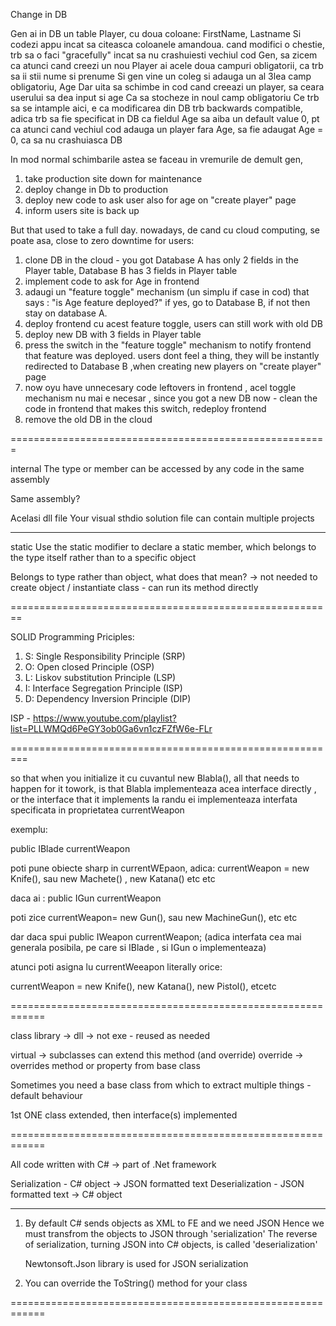 Change in DB

Gen ai in DB un table Player, cu doua coloane: FirstName, Lastname
Si codezi appu incat sa citeasca coloanele amandoua. cand modifici o chestie, trb sa o faci "gracefully" incat sa nu crashuiesti vechiul cod
Gen, sa zicem ca atunci cand creezi un nou Player ai acele doua campuri obligatorii, ca trb sa ii stii nume si prenume
Si gen vine un coleg si adauga un al 3lea camp obligatoriu, Age
Dar uita sa schimbe in cod cand creeazi un player, sa ceara userului sa dea input si age
Ca sa stocheze in noul camp obligatoriu
Ce trb sa se intample aici, e ca modificarea din DB trb backwards compatible, adica trb sa fie specificat in DB ca fieldul Age sa aiba un default value 0, pt ca atunci cand vechiul cod adauga un player fara Age, sa fie adaugat Age = 0, ca sa nu crashuiasca DB

In mod normal schimbarile astea se faceau in vremurile de demult gen, 
1) take production site down for maintenance 
2) deploy change in Db to production
3) deploy new code to ask user also for age on "create player" page
4) inform users site is back up

But that used to take a full day. nowadays, de cand cu cloud computing, se poate asa, close to zero downtime for users: 

1) clone DB in the cloud - you got Database A has only 2 fields in the Player table, Database B has 3 fields in Player table
2) implement code to ask for Age in frontend
3) adaugi un "feature toggle" mechanism (un simplu if case in cod) that says : "is Age feature deployed?" if yes, go to Database B, if not then stay on database A. 
4) deploy frontend cu acest feature toggle, users can still work with old DB
5) deploy new DB with 3 fields in Player table
6) press the switch in the "feature toggle" mechanism to notify frontend that feature was deployed. users dont feel a thing, they will be instantly redirected to Database B ,when creating new players on "create player" page
7) now oyu have unnecesary code leftovers in frontend , acel toggle mechanism nu mai e necesar , since you got a new DB now - clean the code in frontend that makes this switch, redeploy frontend
8) remove the old DB in the cloud

=======================================================

internal
The type or member can be accessed by any code in the same assembly

Same assembly?

Acelasi dll file
Your visual sthdio solution file can contain multiple projects

------

static
Use the static modifier to declare a static member, which belongs to the type itself rather than to a specific object

Belongs to type rather than object, what does that mean? -> not needed to create object / instantiate class - can run its method directly


========================================================

SOLID Programming Priciples:

1. S: Single Responsibility Principle (SRP)
2. O: Open closed Principle (OSP)
3. L: Liskov substitution Principle (LSP)
4. I: Interface Segregation Principle (ISP)
5. D: Dependency Inversion Principle (DIP)

ISP - https://www.youtube.com/playlist?list=PLLWMQd6PeGY3ob0Ga6vn1czFZfW6e-FLr

=========================================================

so that when you initialize it cu cuvantul new Blabla(), all that needs to happen for it towork, is that Blabla implementeaza acea interface directly , or the interface that it implements la randu ei implementeaza interfata specificata in proprietatea currentWeapon

exemplu:

public IBlade currentWeapon

poti pune obiecte sharp in currentWEpaon, adica: currentWeapon = new Knife(), sau new Machete() , new Katana() etc etc

daca ai :
public IGun currentWeapon

poti zice currentWeapon= new Gun(), sau new MachineGun(), etc etc

dar daca spui 
public IWeapon currentWeapon; (adica interfata cea mai generala posibila, pe care si IBlade , si IGun o implementeaza)

atunci poti asigna lu currentWeeapon literally orice:

currentWeapon = new Knife(), new Katana(), new Pistol(), etcetc

============================================================

class library -> dll -> not exe - reused as needed

virtual -> subclasses can extend this method (and override)
override -> overrides method or property from base class

Sometimes you need a base class from which to extract multiple things - default behaviour

1st ONE class extended, then interface(s) implemented

============================================================

All code written with C# -> part of .Net framework

Serialization - C# object -> JSON formatted text
Deserialization - JSON formatted text -> C# object

-----------------------------------------------------------
1. By default C# sends objects as XML to FE and we need JSON
	Hence we must transfrom the objects to JSON through 'serialization'
	The reverse of serialization, turning JSON into C# objects, is called 'deserialization'

	Newtonsoft.Json library is used for JSON serialization

2. You can override the ToString() method for your class

============================================================
